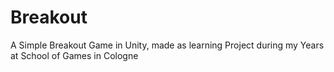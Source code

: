 # Breakout
A Simple Breakout Game in Unity, made as learning Project during my Years at School of Games in Cologne
